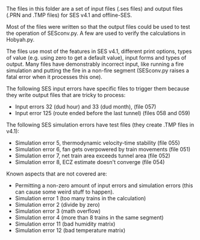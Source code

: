The files in this folder are a set of input files (.ses files) and output files (.PRN and .TMP files) for SES v4.1 and offline-SES.

Most of the files were written so that the output files could be used to test the operation of SESconv.py.  A few are used to verify the calculations in Hobyah.py.

The files use most of the features in SES v4.1, different print options, types of value (e.g. using zero to get a default value), input forms and types of output.  Many files have demonstrably incorrect input, like running a fire simulation and putting the fire in a non-fire segment (SESconv.py raises a fatal error when it processes this one).

The following SES input errors have specific files to trigger them because they write output files that are tricky to process:

* Input errors 32 (dud hour) and 33 (dud month), (file 057)
* Input error 125 (route ended before the last tunnel) (files 058 and 059)

The following SES simulation errors have test files (they create .TMP files in v4.1):

* Simulation error 5, thermodynamic velocity-time stability (file 055)
* Simulation error 6, fan gets overpowered by train movements (file 051)
* Simulation error 7, net train area exceeds tunnel area (file 052)
* Simulation error 8, ECZ estimate doesn't converge (file 054)

Known aspects that are not covered are:
* Permitting a non-zero amount of input errors and simulation errors (this can cause some weird stuff to happen).
* Simulation error 1 (too many trains in the calculation)
* Simulation error 2 (divide by zero)
* Simulation error 3 (math overflow)
* Simulation error 4 (more than 8 trains in the same segment)
* Simulation error 11 (bad humidity matrix)
* Simulation error 12 (bad temperature matrix)
